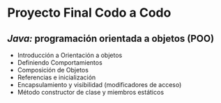 # Proyecto Final Codo a Codo

## **_Java:_** programación orientada a objetos (POO)

- Introducción a Orientación a objetos
- Definiendo Comportamientos
- Composición de Objetos
- Referencias e inicialización
- Encapsulamiento y visibilidad (modificadores de acceso)
- Método constructor de clase y miembros estáticos